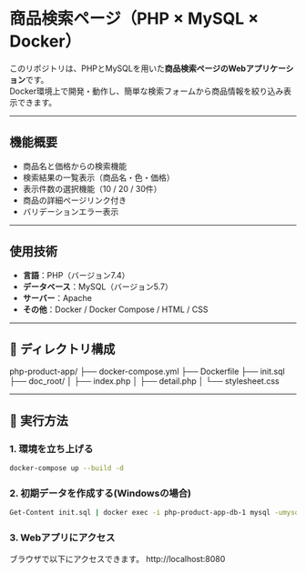 # 商品検索ページ（PHP × MySQL × Docker）

このリポジトリは、PHPとMySQLを用いた**商品検索ページのWebアプリケーション**です。  
Docker環境上で開発・動作し、簡単な検索フォームから商品情報を絞り込み表示できます。

---

## 機能概要

- 商品名と価格からの検索機能
- 検索結果の一覧表示（商品名・色・価格）
- 表示件数の選択機能（10 / 20 / 30件）
- 商品の詳細ページリンク付き
- バリデーションエラー表示

---

## 使用技術

- **言語**：PHP（バージョン7.4）
- **データベース**：MySQL（バージョン5.7）
- **サーバー**：Apache
- **その他**：Docker / Docker Compose / HTML / CSS

---

## 📁 ディレクトリ構成

php-product-app/
├── docker-compose.yml
├── Dockerfile
├── init.sql
├── doc_root/
│ ├── index.php
│ ├── detail.php
│ └── stylesheet.css


---

## 🚀 実行方法

### 1. 環境を立ち上げる

```bash
docker-compose up --build -d
```
### 2. 初期データを作成する(Windowsの場合)

```bash
Get-Content init.sql | docker exec -i php-product-app-db-1 mysql -umysql -pmysql test
```

### 3. Webアプリにアクセス
ブラウザで以下にアクセスできます。
http://localhost:8080
